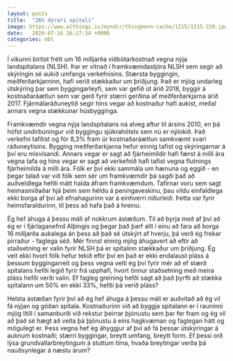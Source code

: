 ```yaml
---
layout: posts
title:  "26% dýrari spítali"
image: https://www.althingi.is/myndir/thingmenn-cache/1215/1215-220.jpg
date:   2020-07-16 16:27:34 +0000
categories: mbl
---
```

Í vikunni birtist frétt um 16 milljarða viðbótarkostnað vegna nýja landspítalans (NLSH). Þar er vitnað í framkvæmdastjóra NLSH sem segir að skýringin sé aukið umfangs verkefnisins. Stærsta byggingin, meðferðarkjarninn, hafi verið stækkaður um þriðjung. Það er mjög undarleg útskýring þar sem byggingarleyfi, sem var gefið út árið 2018, byggir á kostnaðaráætlun sem var gerð fyrir stærri gerðina af meðferðarkjarna árið 2017. Fjármálaráðuneytið segir hins vegar að kostnaður hafi aukist, meðal annars vegna stækkunar húsbygginga.

Framkvæmdir vegna nýja landspítalans ná alveg aftur til ársins 2010, en þá hófst undirbúningur við byggingu sjúkrahótels sem nú er nýlokið. Það verkefni tafðist og fór 8,3% fram úr kostnaðaráætlun samkvæmt svari ráðuneytisins. Bygging meðferðarkjarna hefur einnig tafist og skýringarnar á því eru misvísandi. Annars vegar er sagt að fjárheimildir hafi færst á milli ára vegna tafa og hins vegar er sagt að verkefnið hafi tafist vegna flutnings fjárheimilda á milli ára. Fólk er því ekki sammála um hænuna og eggið - en þegar talað var við fólk sem sér um framkvæmdir þá sagði það að auðveldlega hefði mátt halda áfram framkvæmdum. Tafirnar voru sem sagt heimasmíðaðar hjá þeim sem héldu á peningaveskinu, þau vildu einfaldlega ekki borga af því að efnahagurinn var á einhverri niðurleið. Þetta var fyrir heimsfaraldurinn, til þess að hafa það á hreinu.

Ég hef áhuga á þessu máli af nokkrum ástæðum. Til að byrja með af því að ég er í fjárlaganefnd Alþingis og þegar það þarf allt í einu að fara að borga 16 milljarða aukalega án þess að það sé útskýrt af hverju, þá verð ég frekar pirraður - faglega séð. Mér finnst einnig mjög áhugavert að eftir að staðsetning er valin fyrir NLSH þá er spítalinn stækkaður um þriðjung. Ég veit ekki hvort fólk hefur tekið eftir því en það er ekki endalaust pláss á þessum byggingarreit og þess vegna velti ég því fyrir mér að ef stærð spítalans hefði legið fyrir frá upphafi, hvort önnur staðsetning með meira pláss hefði verði valin. Ef fagleg greining hefði sagt að það þyrfti að stækka spítalann um 50% en ekki 33%, hefði þá verið pláss? 

Helsta ástæðan fyrir því að ég hef áhuga á þessu máli er auðvitað að ég vil fá nýjan og góðan spítala. Kostnaðurinn við að byggja spítalann er í rauninni mjög lítill í samanburði við rekstur þeirrar þjónustu sem þar fer fram og ég vil að það sé hægt að veita þá þjónustu á eins hagkvæman og faglegan hátt og mögulegt er. Þess vegna hef ég áhyggjur af því að fá þessar útskýringar á auknum kostnaði; stærri byggingar, breytt umfang, breytt form. Ef þessi orð lýsa grundvallarbreytingum á stuttum tíma, hvaða breytingar verða þá nauðsynlegar á næstu árum?